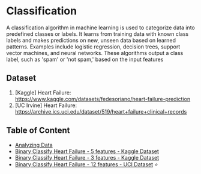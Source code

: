 # Classification

A classification algorithm in machine learning is used to categorize data into predefined classes or labels. It learns from training data with known class labels and makes predictions on new, unseen data based on learned patterns. Examples include logistic regression, decision trees, support vector machines, and neural networks. These algorithms output a class label, such as 'spam' or 'not spam,' based on the input features  

## Dataset

1. [Kaggle] Heart Failure:  
<https://www.kaggle.com/datasets/fedesoriano/heart-failure-prediction>
2. [UC Irvine] Heart Failure:  
<https://archive.ics.uci.edu/dataset/519/heart+failure+clinical+records>

## Table of Content

- [Analyzing Data](./data-analysis.ipynb)
- [Binary Classify Heart Failure - 5 features - Kaggle Dataset](./classify-heart-failure.ipynb)
- [Binary Classify Heart Failure - 3 features - Kaggle Dataset](./classify-heart-failure-2.ipynb)
- [Binary Classify Heart Failure - 12 features - UCI Dataset](./classify-heart-failure.ipynb) ⭐
